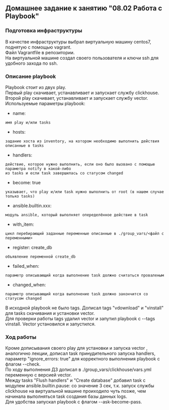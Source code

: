 ## Домашнее задание к занятию "08.02 Работа с Playbook"

### Подготовка инфраструктуры  
В качестве инфраструктуры выбрал виртуальную машину centos7, поднятую с помощью vagrant.  
Файл Vagrantfile в репозитории.  
На виртуальной машине создал своего пользователя и ключи ssh для удобного захода по ssh.  

### Описание playbook  
Playbook стоит из двух play.  
Первый play скачивает, устанавливает и запускает службу clickhouse.  
Второй play скачивает, устанавливает и запускает службу vector.  
Используемые параметры playbook:
  - name: 
```
имя play и/или tasks
```
  - hosts: 
```
задание хоста из inventory, на котором необходимо выполнить действия описанные в tasks
```
  - handlers:
```
действие, которое нужно выполнить, если оно было вызвано с помощью параметра notify в какой-либо 
из tasks и если task завершилась со статусом changed
```
  - become: true 
```
указывает, что play и/или task нужно выполнить от root (в нашем случае только tasks)
```
  - ansible.builtin.xxx:
```
модуль ansible, который выполняет опеределённое действие в task
```
  - with_item:
```
цикл перебирающий заданные переменные описанные в ./group_vars/<файл с переменными>  
```
  - register: create_db
```
объявление переменной create_db
```
  - failed_when:
```
параметр описывающий когда выполнение task должно считаться проваленым
```
  - changed_when:
```
параметр описывающий когда выполнение task должно закончится со статусом changed
```

В исходной playbook не было tags. Дописал tags "vdownload" и "vinstall" для tasks скачивания и установки vector.  
Для проверки работы tags удалил vector и запутил playbook с --tags vinstall. Vector установился и запустился.  

### Ход работы
Кроме дописывания своего play для установки и запуска vector , аналогично лекции, дописал task принудительного запуска handlers, параметр "ignore_errors: true" для корректного выполнения playbook с флагом --check.  
По ходу выполнения ДЗ дописал в ./group_vars/clickhouse/vars.yml переменную с версией vector.  
Между tasks "Flush handlers" и "Create database" добавил task с модулем ansible.builtin.pause: со значение 3 сек, т.к. запуск службы clickhouse на виртуальной машине проиходило чуть позже, чем начинала выполняться task создания базы данных logs.  
Для удобства запускал playbook с флагом --ask-become-pass.
